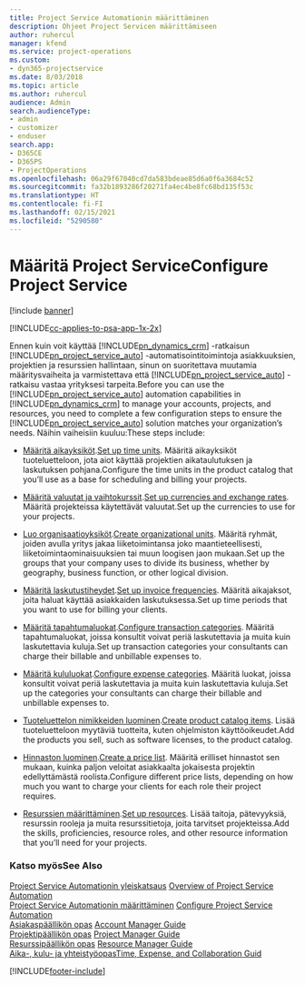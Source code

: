```yaml
---
title: Project Service Automationin määrittäminen
description: Ohjeet Project Servicen määrittämiseen
author: ruhercul
manager: kfend
ms.service: project-operations
ms.custom:
- dyn365-projectservice
ms.date: 8/03/2018
ms.topic: article
ms.author: ruhercul
audience: Admin
search.audienceType:
- admin
- customizer
- enduser
search.app:
- D365CE
- D365PS
- ProjectOperations
ms.openlocfilehash: 06a29f67040cd7da583bdeae85d6a0f6a3684c52
ms.sourcegitcommit: fa32b1893286f20271fa4ec4be8fc68bd135f53c
ms.translationtype: HT
ms.contentlocale: fi-FI
ms.lasthandoff: 02/15/2021
ms.locfileid: "5290580"
---
```

# <a name="configure-project-service"></a><span data-ttu-id="e1f9f-103">Määritä Project Service</span><span class="sxs-lookup"><span data-stu-id="e1f9f-103">Configure Project Service</span></span>

[!include [banner](../includes/psa-now-project-operations.md)]

[!INCLUDE[cc-applies-to-psa-app-1x-2x](../includes/cc-applies-to-psa-app-1x-2x.md)]

<span data-ttu-id="e1f9f-104">Ennen kuin voit käyttää [!INCLUDE[pn_dynamics_crm](../includes/pn-dynamics-crm.md)] -ratkaisun [!INCLUDE[pn_project_service_auto](../includes/pn-project-service-auto.md)] -automatisointitoimintoja asiakkuuksien, projektien ja resurssien hallintaan, sinun on suoritettava muutamia määritysvaiheita ja varmistettava että [!INCLUDE[pn_project_service_auto](../includes/pn-project-service-auto.md)] -ratkaisu vastaa yrityksesi tarpeita.</span><span class="sxs-lookup"><span data-stu-id="e1f9f-104">Before you can use the [!INCLUDE[pn_project_service_auto](../includes/pn-project-service-auto.md)] automation capabilities in [!INCLUDE[pn_dynamics_crm](../includes/pn-dynamics-crm.md)] to manage your accounts, projects, and resources, you need to complete a few configuration steps to ensure the [!INCLUDE[pn_project_service_auto](../includes/pn-project-service-auto.md)] solution matches your organization’s needs.</span></span> <span data-ttu-id="e1f9f-105">Näihin vaiheisiin kuuluu:</span><span class="sxs-lookup"><span data-stu-id="e1f9f-105">These steps include:</span></span>  
  
-   <span data-ttu-id="e1f9f-106">[Määritä aikayksiköt](../psa/set-up-time-units.md).</span><span class="sxs-lookup"><span data-stu-id="e1f9f-106">[Set up time units](../psa/set-up-time-units.md).</span></span> <span data-ttu-id="e1f9f-107">Määritä aikayksiköt tuoteluetteloon, jota aiot käyttää projektien aikataulutuksen ja laskutuksen pohjana.</span><span class="sxs-lookup"><span data-stu-id="e1f9f-107">Configure the time units in the product catalog that you’ll use as a base for scheduling and billing your projects.</span></span>  
  
-   <span data-ttu-id="e1f9f-108">[Määritä valuutat ja vaihtokurssit](../psa/set-up-currencies-exchange-rates.md).</span><span class="sxs-lookup"><span data-stu-id="e1f9f-108">[Set up currencies and exchange rates](../psa/set-up-currencies-exchange-rates.md).</span></span> <span data-ttu-id="e1f9f-109">Määritä projekteissa käytettävät valuutat.</span><span class="sxs-lookup"><span data-stu-id="e1f9f-109">Set up the currencies to use for your projects.</span></span>  
  
-   <span data-ttu-id="e1f9f-110">[Luo organisaatioyksiköt](../psa/create-organizational-units.md).</span><span class="sxs-lookup"><span data-stu-id="e1f9f-110">[Create organizational units](../psa/create-organizational-units.md).</span></span> <span data-ttu-id="e1f9f-111">Määritä ryhmät, joiden avulla yritys jakaa liiketoimintansa joko maantieteellisesti,  liiketoimintaominaisuuksien tai muun loogisen jaon mukaan.</span><span class="sxs-lookup"><span data-stu-id="e1f9f-111">Set up the groups that your company uses to divide its business, whether by geography, business function, or other logical division.</span></span>  
  
-   <span data-ttu-id="e1f9f-112">[Määritä laskutustiheydet](../psa/set-up-invoice-frequencies.md).</span><span class="sxs-lookup"><span data-stu-id="e1f9f-112">[Set up invoice frequencies](../psa/set-up-invoice-frequencies.md).</span></span> <span data-ttu-id="e1f9f-113">Määritä aikajaksot, joita haluat käyttää asiakkaiden laskutuksessa.</span><span class="sxs-lookup"><span data-stu-id="e1f9f-113">Set up time periods that you want to use for billing your clients.</span></span>  
  
-   <span data-ttu-id="e1f9f-114">[Määritä tapahtumaluokat](../psa/configure-transaction-categories.md).</span><span class="sxs-lookup"><span data-stu-id="e1f9f-114">[Configure transaction categories](../psa/configure-transaction-categories.md).</span></span> <span data-ttu-id="e1f9f-115">Määritä tapahtumaluokat, joissa konsultit voivat periä laskutettavia ja muita kuin laskutettavia kuluja.</span><span class="sxs-lookup"><span data-stu-id="e1f9f-115">Set up transaction categories your consultants can charge their billable and unbillable expenses to.</span></span>  
  
-   <span data-ttu-id="e1f9f-116">[Määritä kululuokat](../psa/configure-expense-categories.md).</span><span class="sxs-lookup"><span data-stu-id="e1f9f-116">[Configure expense categories](../psa/configure-expense-categories.md).</span></span> <span data-ttu-id="e1f9f-117">Määritä luokat, joissa konsultit voivat periä laskutettavia ja muita kuin laskutettavia kuluja.</span><span class="sxs-lookup"><span data-stu-id="e1f9f-117">Set up the categories your consultants can charge their billable and unbillable expenses to.</span></span>  
  
-   <span data-ttu-id="e1f9f-118">[Tuoteluettelon nimikkeiden luominen](../psa/create-product-catalog-items.md).</span><span class="sxs-lookup"><span data-stu-id="e1f9f-118">[Create product catalog items](../psa/create-product-catalog-items.md).</span></span> <span data-ttu-id="e1f9f-119">Lisää tuoteluetteloon myytäviä tuotteita, kuten ohjelmiston käyttöoikeudet.</span><span class="sxs-lookup"><span data-stu-id="e1f9f-119">Add the products you sell, such as software licenses, to the product catalog.</span></span>  
  
-   <span data-ttu-id="e1f9f-120">[Hinnaston luominen](../psa/create-price-list.md).</span><span class="sxs-lookup"><span data-stu-id="e1f9f-120">[Create a price list](../psa/create-price-list.md).</span></span> <span data-ttu-id="e1f9f-121">Määritä erilliset hinnastot sen mukaan, kuinka paljon veloitat asiakkaalta jokaisesta projektin edellyttämästä roolista.</span><span class="sxs-lookup"><span data-stu-id="e1f9f-121">Configure different price lists, depending on how much you want to charge your clients for each role their project requires.</span></span>  
  
-   <span data-ttu-id="e1f9f-122">[Resurssien määrittäminen](../psa/set-up-resources.md).</span><span class="sxs-lookup"><span data-stu-id="e1f9f-122">[Set up resources](../psa/set-up-resources.md).</span></span> <span data-ttu-id="e1f9f-123">Lisää taitoja, pätevyyksiä, resurssin rooleja ja muita resurssitietoja, joita tarvitset projekteissa.</span><span class="sxs-lookup"><span data-stu-id="e1f9f-123">Add the skills, proficiencies, resource roles, and other resource information that you’ll need for your projects.</span></span>  
  
### <a name="see-also"></a><span data-ttu-id="e1f9f-124">Katso myös</span><span class="sxs-lookup"><span data-stu-id="e1f9f-124">See Also</span></span>  
 <span data-ttu-id="e1f9f-125">[Project Service Automationin yleiskatsaus](../psa/overview.md) </span><span class="sxs-lookup"><span data-stu-id="e1f9f-125">[Overview of Project Service Automation](../psa/overview.md) </span></span>  
 <span data-ttu-id="e1f9f-126">[Project Service Automationin määrittäminen](../psa/configure.md) </span><span class="sxs-lookup"><span data-stu-id="e1f9f-126">[Configure Project Service Automation](../psa/configure.md) </span></span>  
 <span data-ttu-id="e1f9f-127">[Asiakaspäällikön opas](../psa/account-manager-guide.md) </span><span class="sxs-lookup"><span data-stu-id="e1f9f-127">[Account Manager Guide](../psa/account-manager-guide.md) </span></span>  
 <span data-ttu-id="e1f9f-128">[Projektipäällikön opas](../psa/project-manager-guide.md) </span><span class="sxs-lookup"><span data-stu-id="e1f9f-128">[Project Manager Guide](../psa/project-manager-guide.md) </span></span>  
 <span data-ttu-id="e1f9f-129">[Resurssipäällikön opas](../psa/resource-manager-guide.md) </span><span class="sxs-lookup"><span data-stu-id="e1f9f-129">[Resource Manager Guide](../psa/resource-manager-guide.md) </span></span>  
 [<span data-ttu-id="e1f9f-130">Aika-, kulu- ja yhteistyöopas</span><span class="sxs-lookup"><span data-stu-id="e1f9f-130">Time, Expense, and Collaboration Guid</span></span>](../psa/time-expense-collaboration-guide.md)


[!INCLUDE[footer-include](../includes/footer-banner.md)]